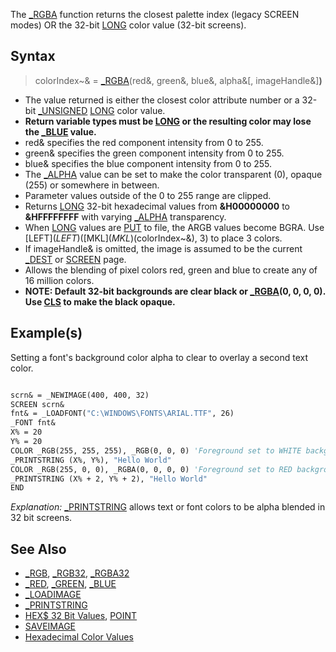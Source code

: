 The [_RGBA](_RGBA) function returns the closest palette index (legacy SCREEN modes) OR the 32-bit [LONG](LONG) color value (32-bit screens).

## Syntax

> colorIndex~& = [_RGBA](_RGBA)(red&, green&, blue&, alpha&[, imageHandle&]**)**

* The value returned is either the closest color attribute number or a 32-bit [_UNSIGNED](_UNSIGNED) [LONG](LONG) color value. 
* **Return variable types must be [LONG](LONG) or the resulting color may lose the [_BLUE](_BLUE) value.**
* red& specifies the red component intensity from 0 to 255.
* green& specifies the green component intensity from 0 to 255.
* blue& specifies the blue component intensity from 0 to 255.
* The [_ALPHA](_ALPHA) value can be set to make the color transparent (0), opaque (255) or somewhere in between.
* Parameter values outside of the 0 to 255 range are clipped.
* Returns [LONG](LONG) 32-bit hexadecimal values from **&H00000000** to **&HFFFFFFFF** with varying [_ALPHA](_ALPHA) transparency.
* When [LONG](LONG) values are [PUT](PUT) to file, the ARGB values become BGRA. Use [LEFT$](LEFT$)([MKL$](MKL$)(colorIndex~&), 3) to place 3 colors.
* If imageHandle& is omitted, the image is assumed to be the current [_DEST](_DEST) or [SCREEN](SCREEN) page.
* Allows the blending of pixel colors red, green and blue to create any of 16 million colors.
* **NOTE: Default 32-bit backgrounds are clear black or [_RGBA](_RGBA)(0, 0, 0, 0). Use [CLS](CLS) to make the black opaque.**

## Example(s)

Setting a font's background color alpha to clear to overlay a second text color.

```vb

scrn& = _NEWIMAGE(400, 400, 32)
SCREEN scrn&
fnt& = _LOADFONT("C:\WINDOWS\FONTS\ARIAL.TTF", 26)
_FONT fnt&
X% = 20
Y% = 20
COLOR _RGB(255, 255, 255), _RGB(0, 0, 0) 'Foreground set to WHITE background to BLACK
_PRINTSTRING (X%, Y%), "Hello World"
COLOR _RGB(255, 0, 0), _RGBA(0, 0, 0, 0) 'Foreground set to RED background to TRANSPARENT BLACK
_PRINTSTRING (X% + 2, Y% + 2), "Hello World"
END 

```

*Explanation:* [_PRINTSTRING](_PRINTSTRING) allows text or font colors to be alpha blended in 32 bit screens.

## See Also

* [_RGB](_RGB), [_RGB32](_RGB32), [_RGBA32](_RGBA32)
* [_RED](_RED), [_GREEN](_GREEN), [_BLUE](_BLUE)
* [_LOADIMAGE](_LOADIMAGE)
* [_PRINTSTRING](_PRINTSTRING)
* [HEX$ 32 Bit Values](HEX$-32-Bit-Values), [POINT](POINT)
* [SAVEIMAGE](SAVEIMAGE)
* [Hexadecimal Color Values](http://www.w3schools.com/html/html_colornames.asp)
